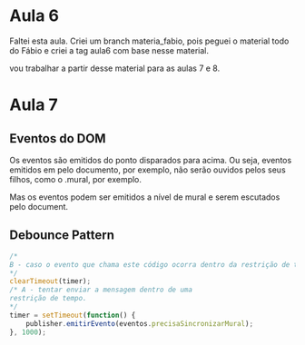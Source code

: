 # Aula 6

Faltei esta aula. Criei um branch materia_fabio, pois peguei o material todo do Fábio e criei a tag aula6 com base nesse material.

vou trabalhar a partir desse material para as aulas 7 e 8.

# Aula 7

## Eventos do DOM
Os eventos são emitidos do ponto disparados para acima. Ou seja, eventos emitidos em pelo documento, por exemplo, não serão ouvidos pelos seus filhos, como o .mural, por exemplo.

Mas os eventos podem ser emitidos a nível de mural e serem escutados pelo document.

## Debounce Pattern

```javascript
/*
B - caso o evento que chama este código ocorra dentro da restrição de tempo, cancela a operação de envio de mensagem, para evitar que operações pesadas sejam repetidas continuamente em um tempo muito curto.
*/
clearTimeout(timer);
/* A - tentar enviar a mensagem dentro de uma
restrição de tempo.
*/
timer = setTimeout(function() {
    publisher.emitirEvento(eventos.precisaSincronizarMural);
}, 1000);
```